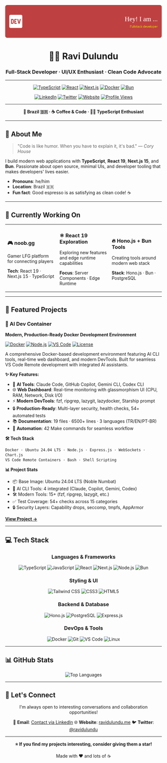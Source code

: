 <div align="center">

![Header](./github-header-image.png)

# 👨‍💻 Ravi Dulundu

### Full-Stack Developer · UI/UX Enthusiast · Clean Code Advocate

---

[![TypeScript](https://img.shields.io/badge/TypeScript-3178C6?style=for-the-badge&logo=typescript&logoColor=white)](https://www.typescriptlang.org/)
[![React](https://img.shields.io/badge/React-61DAFB?style=for-the-badge&logo=react&logoColor=black)](https://react.dev/)
[![Next.js](https://img.shields.io/badge/Next.js-000000?style=for-the-badge&logo=next.js&logoColor=white)](https://nextjs.org/)
[![Docker](https://img.shields.io/badge/Docker-2496ED?style=for-the-badge&logo=docker&logoColor=white)](https://www.docker.com/)
[![Bun](https://img.shields.io/badge/Bun-000000?style=for-the-badge&logo=bun&logoColor=white)](https://bun.sh/)

[![LinkedIn](https://img.shields.io/badge/-LinkedIn-0A66C2?style=for-the-badge&logo=linkedin&logoColor=white)](https://linkedin.com/in/ravidulundu)
[![Twitter](https://img.shields.io/badge/--000000?style=for-the-badge&logo=x&logoColor=white)](https://twitter.com/ravidulundu)
[![Website](https://img.shields.io/badge/-Website-000000?style=for-the-badge&logo=firefox&logoColor=white)](https://ravidulundu.me)
[![Profile Views](https://komarev.com/ghpvc/?username=ravidulundu&style=for-the-badge&color=blue)](https://github.com/ravidulundu)

---

**📍 Brazil 🇧🇷 · ☕ Coffee & Code · 👨‍💻 TypeScript Enthusiast**

</div>

---

## 🚀 About Me

> "Code is like humor. When you have to explain it, it's bad." — *Cory House*

I build modern web applications with **TypeScript**, **React 19**, **Next.js 15**, and **Bun**. Passionate about open source, minimal UIs, and developer tooling that makes developers' lives easier.

- **Pronouns**: he/him
- **Location**: Brazil 🇧🇷
- **Fun fact**: Good espresso is as satisfying as clean code! ☕

---

## 🎯 Currently Working On

<table>
<tr>
<td width="33%">

### 🎮 noob.gg
Gamer LFG platform for connecting players

**Tech**: React 19 · Next.js 15 · TypeScript

</td>
<td width="33%">

### ⚛️ React 19 Exploration
Exploring new features and edge runtime capabilities

**Focus**: Server Components · Edge Runtime

</td>
<td width="33%">

### 🔥 Hono.js + Bun Tools
Creating tools around modern web stack

**Stack**: Hono.js · Bun · PostgreSQL

</td>
</tr>
</table>

---

## 🌟 Featured Projects

### 🐳 AI Dev Container
**Modern, Production-Ready Docker Development Environment**

[![Docker](https://img.shields.io/badge/Docker-Compose-2496ED?style=flat-square&logo=docker&logoColor=white)](https://www.docker.com/)
[![Node.js](https://img.shields.io/badge/Node.js-20%20%7C%2022-339933?style=flat-square&logo=node.js&logoColor=white)](https://nodejs.org/)
[![VS Code](https://img.shields.io/badge/VS_Code-Remote-007ACC?style=flat-square&logo=visual-studio-code&logoColor=white)](https://code.visualstudio.com/)
[![License](https://img.shields.io/badge/License-MIT-yellow?style=flat-square)](https://github.com/ravidulundu/claude-dev-container/blob/main/LICENSE)

A comprehensive Docker-based development environment featuring AI CLI tools, real-time web dashboard, and modern DevTools. Built for seamless VS Code Remote development with integrated AI assistants.

**✨ Key Features:**
- 🤖 **AI Tools**: Claude Code, GitHub Copilot, Gemini CLI, Codex CLI
- 🌐 **Web Dashboard**: Real-time monitoring with glassmorphism UI (CPU, RAM, Network, Disk I/O)
- ⚡ **Modern DevTools**: fzf, ripgrep, lazygit, lazydocker, Starship prompt
- 🔒 **Production-Ready**: Multi-layer security, health checks, 54+ automated tests
- 📚 **Documentation**: 19 files · 6500+ lines · 3 languages (TR/EN/PT-BR)
- 🎯 **Automation**: 42 Make commands for seamless workflow

**🛠️ Tech Stack**
```
Docker · Ubuntu 24.04 LTS · Node.js · Express.js · WebSockets · Chart.js
VS Code Remote Containers · Bash · Shell Scripting
```

**📊 Project Stats**
- 📦 Base Image: Ubuntu 24.04 LTS (Noble Numbat)
- 🤖 AI CLI Tools: 4 integrated (Claude, Copilot, Gemini, Codex)
- 🛠️ Modern Tools: 15+ (fzf, ripgrep, lazygit, etc.)
- ✅ Test Coverage: 54+ checks across 15 categories
- 🔒 Security Layers: Capability drops, seccomp, tmpfs, AppArmor

[**View Project →**](https://github.com/ravidulundu/claude-dev-container)

---

## 💻 Tech Stack

<div align="center">

### Languages & Frameworks
![TypeScript](https://img.shields.io/badge/-TypeScript-3178C6?style=for-the-badge&logo=typescript&logoColor=white)
![JavaScript](https://img.shields.io/badge/-JavaScript-F7DF1E?style=for-the-badge&logo=javascript&logoColor=black)
![React](https://img.shields.io/badge/-React-61DAFB?style=for-the-badge&logo=react&logoColor=black)
![Next.js](https://img.shields.io/badge/-Next.js-000000?style=for-the-badge&logo=next.js&logoColor=white)
![Node.js](https://img.shields.io/badge/-Node.js-339933?style=for-the-badge&logo=node.js&logoColor=white)
![Bun](https://img.shields.io/badge/-Bun-000000?style=for-the-badge&logo=bun&logoColor=white)

### Styling & UI
![Tailwind CSS](https://img.shields.io/badge/-Tailwind_CSS-06B6D4?style=for-the-badge&logo=tailwind-css&logoColor=white)
![CSS3](https://img.shields.io/badge/-CSS3-1572B6?style=for-the-badge&logo=css3&logoColor=white)
![HTML5](https://img.shields.io/badge/-HTML5-E34F26?style=for-the-badge&logo=html5&logoColor=white)

### Backend & Database
![Hono.js](https://img.shields.io/badge/-Hono.js-E36002?style=for-the-badge&logo=hono&logoColor=white)
![PostgreSQL](https://img.shields.io/badge/-PostgreSQL-4169E1?style=for-the-badge&logo=postgresql&logoColor=white)
![Express.js](https://img.shields.io/badge/-Express.js-000000?style=for-the-badge&logo=express&logoColor=white)

### DevOps & Tools
![Docker](https://img.shields.io/badge/-Docker-2496ED?style=for-the-badge&logo=docker&logoColor=white)
![Git](https://img.shields.io/badge/-Git-F05032?style=for-the-badge&logo=git&logoColor=white)
![VS Code](https://img.shields.io/badge/-VS_Code-007ACC?style=for-the-badge&logo=visual-studio-code&logoColor=white)
![Linux](https://img.shields.io/badge/-Linux-FCC624?style=for-the-badge&logo=linux&logoColor=black)

</div>

---

## 📊 GitHub Stats

<div align="center">

<img src="https://github-readme-stats.vercel.app/api/top-langs/?username=ravidulundu&hide_progress=true&theme=dark&layout=compact" alt="Top Languages"/>

</div>

---

## 🤝 Let's Connect

<div align="center">

I'm always open to interesting conversations and collaboration opportunities!

📧 **Email**: [Contact via LinkedIn](https://linkedin.com/in/ravidulundu)
🌐 **Website**: [ravidulundu.me](https://ravidulundu.me)
🐦 **Twitter**: [@ravidulundu](https://twitter.com/ravidulundu)

</div>

---

<div align="center">

**⭐ If you find my projects interesting, consider giving them a star!**

Made with ❤️ and lots of ☕

</div>
